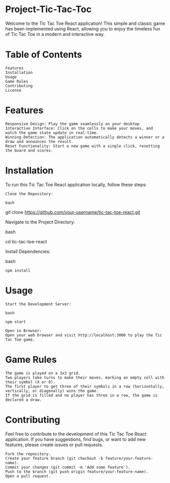 # Project-Tic-Tac-Toc

Welcome to the Tic Tac Toe React application! This simple and classic game has been implemented using React, allowing you to enjoy the timeless fun of Tic Tac Toe in a modern and interactive way.


# Table of Contents

    Features
    Installation
    Usage
    Game Rules
    Contributing
    License

# Features

    Responsive Design: Play the game seamlessly on your desktop
    Interactive Interface: Click on the cells to make your moves, and watch the game state update in real-time.
    Winning Detection: The application automatically detects a winner or a draw and announces the result.
    Reset Functionality: Start a new game with a single click, resetting the board and scores.

# Installation

To run this Tic Tac Toe React application locally, follow these steps:

    Clone the Repository:

    bash

git clone https://github.com/your-username/tic-tac-toe-react.git

Navigate to the Project Directory:

bash

cd tic-tac-toe-react

Install Dependencies:

bash

    npm install

# Usage

    Start the Development Server:

    bash

    npm start

    Open in Browser:
    Open your web browser and visit http://localhost:3000 to play the Tic Tac Toe game.

# Game Rules

    The game is played on a 3x3 grid.
    Two players take turns to make their moves, marking an empty cell with their symbol (X or O).
    The first player to get three of their symbols in a row (horizontally, vertically, or diagonally) wins the game.
    If the grid is filled and no player has three in a row, the game is declared a draw.

# Contributing

Feel free to contribute to the development of this Tic Tac Toe React application. If you have suggestions, find bugs, or want to add new features, please create issues or pull requests.

    Fork the repository.
    Create your feature branch (git checkout -b feature/your-feature-name).
    Commit your changes (git commit -m 'Add some feature').
    Push to the branch (git push origin feature/your-feature-name).
    Open a pull request.

